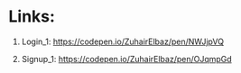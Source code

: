 # Links:
1. Login_1:
    https://codepen.io/ZuhairElbaz/pen/NWJjpVQ

2. Signup_1:
    https://codepen.io/ZuhairElbaz/pen/OJqmpGd